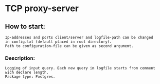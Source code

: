 # TCP proxy-server

## How to start:

    Ip-addresses and ports client/server and logfile-path can be changed in config.txt (default placed in root directory).
    Path to configuration-file can be given as second argument.
### Description:

    Logging of input query. Each new query in logfile starts from comment wich declare length.
    Package type: Postgres.
